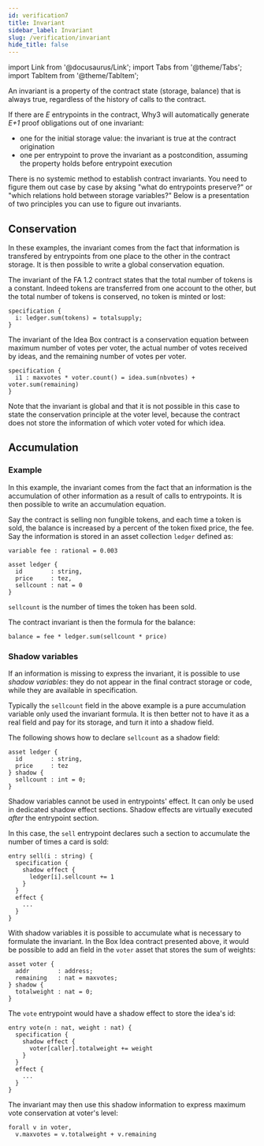 ```yaml
---
id: verification7
title: Invariant
sidebar_label: Invariant
slug: /verification/invariant
hide_title: false
---
```

import Link from '@docusaurus/Link';
import Tabs from '@theme/Tabs';
import TabItem from '@theme/TabItem';

An invariant is a property of the contract state (storage, balance) that is always true, regardless of the history of calls to the contract.

If there are *E* entrypoints in the contract, <Link to='http://why3.lri.fr/'>Why3</Link> will automatically generate *E+1* proof obligations out of one invariant:
* one for the initial storage value: the invariant is true at the contract origination
* one per entrypoint to prove the invariant as a postcondition, assuming the property holds before entrypoint execution

There is no systemic method to establish contract invariants. You need to figure them out case by case by aksing "what do entrypoints preserve?" or "which relations hold between storage variables?" Below is a presentation of two principles you can use to figure out invariants.

## Conservation

In these examples, the invariant comes from the fact that information is transfered by entrypoints from one place to the other in the contract storage. It is then possible to write a global conservation equation.

The invariant of the <Link to='/docs/templates/fa12'>FA 1.2</Link> contract states that the total number of tokens is a constant. Indeed tokens are transferred from one account to the other, but the total number of tokens is conserved, no token is minted or lost:

```archetype
specification {
  i: ledger.sum(tokens) = totalsupply;
}
```

The invariant of the <Link to='/docs/templates/ideabox'>Idea Box</Link> contract is a conservation equation between maximum number of votes per voter, the actual number of votes received by ideas, and the remaining number of votes per voter.

```archetype
specification {
  i1 : maxvotes * voter.count() = idea.sum(nbvotes) + voter.sum(remaining)
}
```

Note that the invariant is global and that it is not possible in this case to state the conservation principle at the voter level, because the contract does not store the information of which voter voted for which idea.

## Accumulation

### Example
In this example, the invariant comes from the fact that an information is the accumulation of other information as a result of calls to entrypoints. It is then possible to write an accumulation equation.

Say the contract is selling non fungible tokens, and each time a token is sold, the balance is increased by a percent of the token fixed price, the fee. Say the information is stored in an asset collection `ledger` defined as:

```archetype
variable fee : rational = 0.003

asset ledger {
  id        : string,
  price     : tez,
  sellcount : nat = 0
}
```

`sellcount` is the number of times the token has been sold.

The contract invariant is then the formula for the balance:

```archetype
balance = fee * ledger.sum(sellcount * price)
```

### Shadow variables

If an information is missing to express the invariant, it is possible to use *shadow variables*: they do not appear in the final contract storage or code, while they are available in specification.

Typically the `sellcount` field in the above example is a pure accumulation variable only used the invariant formula. It is then better not to have it as a real field and pay for its storage, and turn it into a shadow field.

The following shows how to declare `sellcount` as a shadow field:

```archetype
asset ledger {
  id        : string,
  price     : tez
} shadow {
  sellcount : int = 0;
}
```

Shadow variables cannot be used in entrypoints' effect. It can only be used in dedicated shadow effect sections. Shadow effects are virtually executed *after* the entrypoint section.

In this case, the `sell` entrypoint declares such a section to accumulate the number of times a card is sold:

```archetype
entry sell(i : string) {
  specification {
    shadow effect {
      ledger[i].sellcount += 1
    }
  }
  effect {
    ...
  }
}
```

With shadow variables it is possible to accumulate what is necessary to formulate the invariant. In the Box Idea contract presented above, it would be possible to add an field in the `voter` asset that stores the sum of weights:

```archetype
asset voter {
  addr        : address;
  remaining   : nat = maxvotes;
} shadow {
  totalweight : nat = 0;
}
```

The `vote` entrypoint would have a shadow effect to store the idea's id:

```archetype
entry vote(n : nat, weight : nat) {
  specification {
    shadow effect {
      voter[caller].totalweight += weight
    }
  }
  effect {
    ...
  }
}
```

The invariant may then use this shadow information to express maximum vote conservation at voter's level:

```archetype
forall v in voter,
  v.maxvotes = v.totalweight + v.remaining
```
